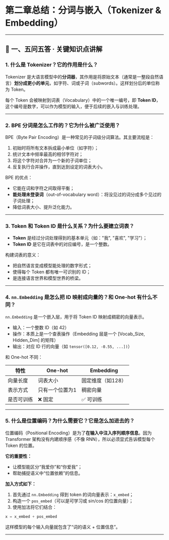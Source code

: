 
# 第二章总结：分词与嵌入（Tokenizer & Embedding）

---

## 🧠 一、五问五答 · 关键知识点讲解

### 1. 什么是 Tokenizer？它的作用是什么？

Tokenizer 是大语言模型中的**分词器**，其作用是将原始文本（通常是一整段自然语言）**划分成更小的单元**，如字符、词或子词（subwords）。这样划分后的单位称为 Token。

每个 Token 会被映射到词表（Vocabulary）中的一个唯一编号，即 **Token ID**，这个编号是数字，可以作为模型的输入，便于后续的嵌入与训练处理。

---

### 2. BPE 分词是怎么工作的？它为什么被广泛使用？

BPE（Byte Pair Encoding）是一种常见的子词级分词算法。其主要流程是：

1. 初始时将所有文本拆成最小单位（如字符）；
2. 统计文本中频率最高的相邻字符对；
3. 将这个字符对合并为一个新的子词单位；
4. 反复执行合并操作，直到达到设定的词表大小。

BPE 的优点：

- 它能在词和字符之间取得平衡；
- **能处理未登录词**（out-of-vocabulary word）：将没见过的词分成多个见过的子词处理；
- 降低词表大小、提升泛化能力。

---

### 3. Token 和 Token ID 是什么关系？为什么要建立词表？

- **Token** 是经过分词处理得到的基本单元（如："我", "喜欢", "学习"）；
- **Token ID** 是它在词表中的对应编号，是一个整数。

构建词表的意义：

- 把自然语言变成模型能处理的数字形式；
- 使得每个 Token 都有唯一可识别的 ID；
- 是连接语言世界和模型世界的桥梁。

---

### 4. `nn.Embedding` 是怎么把 ID 映射成向量的？和 One-hot 有什么不同？

`nn.Embedding` 是一个嵌入层，用于将 Token ID 映射成稠密的向量表示。

- 输入：一个整数 ID（如 42）
- 操作：本质上是一个查表操作（Embedding 层是一个 [Vocab_Size, Hidden_Dim] 的矩阵）
- 输出：对应 ID 行的向量（如 `tensor([0.12, -0.55, ...])`）

和 One-hot 不同：

| 特性       | One-hot         | Embedding       |
|------------|------------------|------------------|
| 向量长度   | 词表大小         | 固定维度（如128） |
| 表示方式   | 只有一个位置为1   | 稠密向量         |
| 是否可训练 | ❌ 固定           | ✅ 可训练         |

---

### 5. 什么是位置编码？为什么需要它？它是怎么加进去的？

位置编码（Positional Encoding）是为了**在输入中注入序列顺序信息**。因为 Transformer 架构没有内建顺序感（不像 RNN），所以必须显式告诉模型每个 Token 的位置。

**它的重要性：**

- 让模型能区分“我爱你”和“你爱我”；
- 帮助捕捉语义中“位置依赖”的信息。

**加入方式如下：**

1. 首先通过 `nn.Embedding` 得到 token 的词向量表示：`x_embed`；
2. 构造一个 `pos_embed`（可以是可学习或 sin/cos 的位置向量）；
3. 使用加法将它们结合：

```python
x = x_embed + pos_embed
```

这样模型的每个输入向量就包含了“词的语义 + 位置信息”。

---


